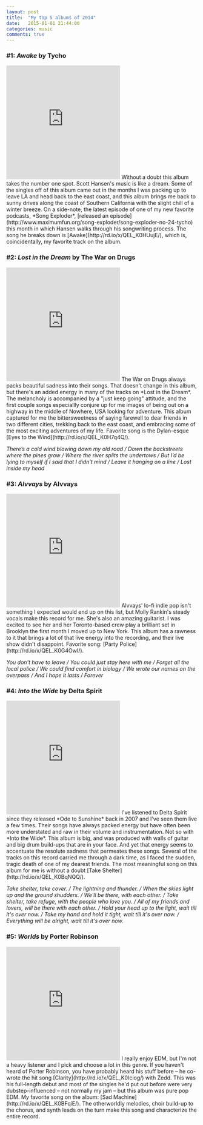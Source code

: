 ```yaml
---
layout: post
title:  "My top 5 albums of 2014"
date:   2015-01-01 21:44:00
categories: music
comments: true
---
```


### **#1:** *Awake* by **Tycho**
<iframe width="300" height="300" src="https://rd.io/i/QEL_Pn5R3Q/" frameborder="0"></iframe>
Without a doubt this album takes the number one spot. Scott Hansen's music is like a dream. Some of the singles off of this album came out in the months I was packing up to leave LA and head back to the east coast, and this album brings me back to sunny drives along the coast of Southern California with the slight chill of a winter breeze. On a side-note, the latest episode of one of my new favorite podcasts, *Song Exploder*, [released an episode](http://www.maximumfun.org/song-exploder/song-exploder-no-24-tycho) this month in which Hansen walks through his songwriting process. The song he breaks down is [Awake](http://rd.io/x/QEL_K0HUujE/), which is, coincidentally, my favorite track on the album.

### **#2:** *Lost in the Dream* by **The War on Drugs**
<iframe width="300" height="300" src="https://rd.io/i/QEL_PnwAOw/" frameborder="0"></iframe>
The War on Drugs always packs beautiful sadness into their songs. That doesn't change in this album, but there's an added energy in many of the tracks on *Lost in the Dream*. The melancholy is accompanied by a "just keep going" attitude, and the first couple songs especiallly conjure up for me images of being out on a highway in the middle of Nowhere, USA looking for adventure. This album captured for me the bittersweetness of saying farewell to dear friends in two different cities, trekking back to the east coast, and embracing some of the most exciting adventures of my life. Favorite song is the Dylan-esque [Eyes to the Wind](http://rd.io/x/QEL_K0H7q4Q/).

*There’s a cold wind blowing down my old road /
Down the backstreets where the pines grow /
Where the river splits the undertows /
But I’d be lying to myself if I said that I didn’t mind /
Leave it hanging on a line /
Lost inside my head*

### **#3:** *Alvvays* by **Alvvays**
<iframe width="300" height="300" src="https://rd.io/i/QEL_PgdEQw/" frameborder="0"></iframe>
Alvvays' lo-fi indie pop isn't something I expected would end up on this list, but Molly Rankin's steady vocals make this record for me. She's also an amazing guitarist. I was excited to see her and her Toronto-based crew play a brilliant set in Brooklyn the first month I moved up to New York. This album has a rawness to it that brings a lot of that live energy into the recording, and their live show didn't disappoint. Favorite song: [Party Police](http://rd.io/x/QEL_K0G4OwI/).

*You don't have to leave / You could just stay here with me / Forget all the local police / We could find comfort in biology / We wrote our names on the overpass / And I hope it lasts / Forever*

### **#4:** *Into the Wide* by **Delta Spirit**
<iframe width="300" height="300" src="https://rd.io/i/QEL_Pgr5CA/" frameborder="0">test text</iframe>
I've listened to Delta Spirit since they released *Ode to Sunshine* back in 2007 and I've seen them live a few times. Their songs have always packed energy but have often been more understated and raw in their volume and instrumentation. Not so with *Into the Wide*. This album is big, and was produced with walls of guitar and big drum build-ups that are in your face. And yet that energy seems to accentuate the resolute sadness that permeates these songs. Several of the tracks on this record carried me through a dark time, as I faced the sudden, tragic death of one of my dearest friends. The most meaningful song on this album for me is without a doubt [Take Shelter](http://rd.io/x/QEL_K0BqNQQ/).

*Take shelter, take cover. / The lightning and thunder. /
When the skies light up and the ground shudders. / We'll be there, with each other. / Take shelter, take refuge, with the people who love you. / All of my friends and lovers, will be there with each other. / Hold your head up to the light, wait till it's over now. / Take my hand and hold it tight, wait till it's over now. / Everything will be alright, wait till it's over now.*

### **#5:** *Worlds* by **Porter Robinson**
<iframe width="300" height="300" src="https://rd.io/i/QEL_PgSOaw/" frameborder="0"></iframe>
I really enjoy EDM, but I'm not a heavy listener and I pick and choose a lot in this genre. If you haven't heard of Porter Robinson, you have probably heard his stuff before – he co-wrote the hit song [Clarity](http://rd.io/x/QEL_K0Iciog/) with Zedd. This was his full-length debut and most of the singles he'd put out before were very dubstep-influenced – not normally my jam – but this album was pure pop EDM. My favorite song on the album: [Sad Machine](http://rd.io/x/QEL_K0BFqiE/). The otherworldly melodies, choir build-up to the chorus, and synth leads on the turn make this song and characterize the entire record.
